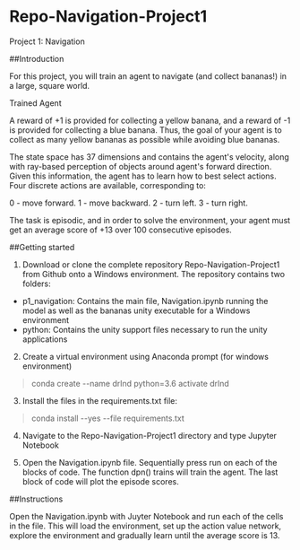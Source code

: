 # Repo-Navigation-Project1


Project 1: Navigation

##Introduction

For this project, you will train an agent to navigate (and collect bananas!) in a large, square world.

Trained Agent

A reward of +1 is provided for collecting a yellow banana, and a reward of -1 is provided for collecting a blue banana. Thus, the goal of your agent is to collect as many yellow bananas as possible while avoiding blue bananas.

The state space has 37 dimensions and contains the agent's velocity, along with ray-based perception of objects around agent's forward direction. Given this information, the agent has to learn how to best select actions. Four discrete actions are available, corresponding to:

0 - move forward.
1 - move backward.
2 - turn left.
3 - turn right.

The task is episodic, and in order to solve the environment, your agent must get an average score of +13 over 100 consecutive episodes.

##Getting started

1. Download or clone the complete repository Repo-Navigation-Project1 from Github onto a Windows environment. The repository contains two folders:
- p1_navigation: Contains the main file, Navigation.ipynb running the model as well as the bananas unity executable for a Windows environment
- python: Contains the unity support files necessary to run the unity applications

2. Create a virtual environment using Anaconda prompt 
(for windows environment) 
>conda create --name drlnd python=3.6 
>activate drlnd

3. Install the files in the requirements.txt file:
>conda install --yes --file requirements.txt

4. Navigate to the Repo-Navigation-Project1
 directory and type Jupyter Notebook

5. Open the Navigation.ipynb file. Sequentially press run on each of the blocks of code. The function dpn() trains will train the agent. The last block of code will plot the episode scores. 

##Instructions

Open the Navigation.ipynb with Juyter Notebook and run each of the cells in the file. This will load the environment, set up the action value network, explore the environment and gradually learn until the average score is 13.



